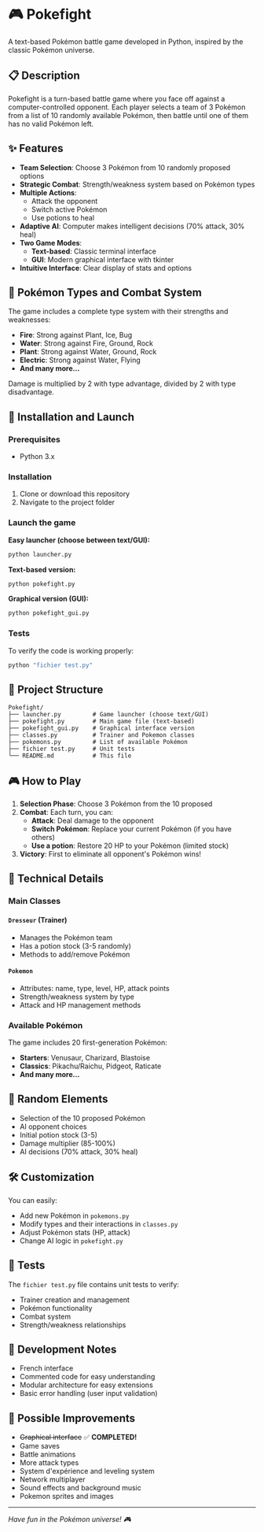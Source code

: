 # 🎮 Pokefight

A text-based Pokémon battle game developed in Python, inspired by the classic Pokémon universe.

## 📋 Description

Pokefight is a turn-based battle game where you face off against a computer-controlled opponent. Each player selects a team of 3 Pokémon from a list of 10 randomly available Pokémon, then battle until one of them has no valid Pokémon left.

## ✨ Features

- **Team Selection**: Choose 3 Pokémon from 10 randomly proposed options
- **Strategic Combat**: Strength/weakness system based on Pokémon types
- **Multiple Actions**:
  - Attack the opponent
  - Switch active Pokémon
  - Use potions to heal
- **Adaptive AI**: Computer makes intelligent decisions (70% attack, 30% heal)
- **Two Game Modes**:
  - **Text-based**: Classic terminal interface
  - **GUI**: Modern graphical interface with tkinter
- **Intuitive Interface**: Clear display of stats and options

## 🎯 Pokémon Types and Combat System

The game includes a complete type system with their strengths and weaknesses:

- **Fire**: Strong against Plant, Ice, Bug
- **Water**: Strong against Fire, Ground, Rock  
- **Plant**: Strong against Water, Ground, Rock
- **Electric**: Strong against Water, Flying
- **And many more...**

Damage is multiplied by 2 with type advantage, divided by 2 with type disadvantage.

## 🚀 Installation and Launch

### Prerequisites
- Python 3.x

### Installation
1. Clone or download this repository
2. Navigate to the project folder

### Launch the game

**Easy launcher (choose between text/GUI):**
```bash
python launcher.py
```

**Text-based version:**
```bash
python pokefight.py
```

**Graphical version (GUI):**
```bash
python pokefight_gui.py
```

### Tests
To verify the code is working properly:
```bash
python "fichier test.py"
```

## 📁 Project Structure

```
Pokefight/
├── launcher.py         # Game launcher (choose text/GUI)
├── pokefight.py        # Main game file (text-based)
├── pokefight_gui.py    # Graphical interface version
├── classes.py          # Trainer and Pokemon classes
├── pokemons.py         # List of available Pokémon
├── fichier test.py     # Unit tests
└── README.md           # This file
```

## 🎮 How to Play

1. **Selection Phase**: Choose 3 Pokémon from the 10 proposed
2. **Combat**: Each turn, you can:
   - **Attack**: Deal damage to the opponent
   - **Switch Pokémon**: Replace your current Pokémon (if you have others)
   - **Use a potion**: Restore 20 HP to your Pokémon (limited stock)
3. **Victory**: First to eliminate all opponent's Pokémon wins!

## 🔧 Technical Details

### Main Classes

#### `Dresseur` (Trainer)
- Manages the Pokémon team
- Has a potion stock (3-5 randomly)
- Methods to add/remove Pokémon

#### `Pokemon`
- Attributes: name, type, level, HP, attack points
- Strength/weakness system by type
- Attack and HP management methods

### Available Pokémon
The game includes 20 first-generation Pokémon:
- **Starters**: Venusaur, Charizard, Blastoise
- **Classics**: Pikachu/Raichu, Pidgeot, Raticate
- **And many more...**

## 🎲 Random Elements

- Selection of the 10 proposed Pokémon
- AI opponent choices
- Initial potion stock (3-5)
- Damage multiplier (85-100%)
- AI decisions (70% attack, 30% heal)

## 🛠️ Customization

You can easily:
- Add new Pokémon in `pokemons.py`
- Modify types and their interactions in `classes.py`
- Adjust Pokémon stats (HP, attack)
- Change AI logic in `pokefight.py`

## 🐛 Tests

The `fichier test.py` file contains unit tests to verify:
- Trainer creation and management
- Pokémon functionality
- Combat system
- Strength/weakness relationships

## 📝 Development Notes

- French interface
- Commented code for easy understanding
- Modular architecture for easy extensions
- Basic error handling (user input validation)

## 🎯 Possible Improvements

- ~~Graphical interface~~ ✅ **COMPLETED!**
- Game saves
- Battle animations
- More attack types
- System d'expérience and leveling system
- Network multiplayer
- Sound effects and background music
- Pokemon sprites and images

---

*Have fun in the Pokémon universe! 🎮*
